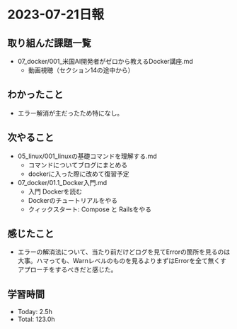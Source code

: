# 2023-07-21日報

## 取り組んだ課題一覧
* 07_docker/001_米国AI開発者がゼロから教えるDocker講座.md
  * 動画視聴（セクション14の途中から）

## わかったこと
* エラー解消が主だったため特になし。

## 次やること
* 05_linux/001_linuxの基礎コマンドを理解する.md
  * コマンドについてブログにまとめる
  * dockerに入った際に改めて復習予定
* 07_docker/01.1_Docker入門.md
  * 入門 Dockerを読む
  * Dockerのチュートリアルをやる
  * クィックスタート: Compose と Railsをやる

## 感じたこと
* エラーの解消法について、当たり前だけどログを見てErrorの箇所を見るのは大事。ハマっても、Warnレベルのものを見るよりまずはErrorを全て無くすアプローチをするべきだと感じた。

## 学習時間
* Today: 2.5h
* Total: 123.0h